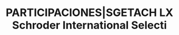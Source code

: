 ---
layout: asset
title: PARTICIPACIONES|SGETACH LX Schroder International Selecti
isin: LU2016064383
---
